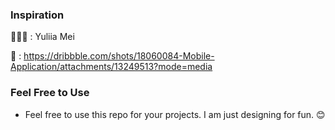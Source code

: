 ### Inspiration

👩🏻‍🦰 : Yuliia Mei

🔗 : https://dribbble.com/shots/18060084-Mobile-Application/attachments/13249513?mode=media

### Feel Free to Use

- Feel free to use this repo for your projects. I am just designing for fun.
  😊
